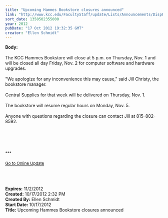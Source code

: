 ```yaml
---
title: "Upcoming Hammes Bookstore closures announced"
link: "http://www.kcc.edu/FacultyStaff/update/Lists/Announcements/DispForm.aspx?ID=858"
sort_date: 1350502355000
year: 2012
pubDate: "17 Oct 2012 19:32:35 GMT"
creator: "Ellen Schmidt"
---
```


<div><b>Body:</b> <div class="ExternalClassB005453338F3419FB51BC192393B46A0">
<div> </div>
<div>The KCC Hammes Bookstore will close at 5 p.m. on Thursday, Nov. 1 and will be closed all day Friday, Nov. 2 for computer software and hardware upgrades.</div>
<div> </div>
<div>&quot;We apologize for any inconvenience this may cause,&quot; said Jill Christy, the bookstore manager.</div>
<div> </div>
<div>Central Supplies for that week will be delivered on Thursday, Nov. 1. </div>
<div> </div>
<div>The bookstore will resume regular hours on Monday, Nov. 5. </div>
<div> </div>
<div>Anyone with questions regarding the closure can contact Jill at 815-802-8592.</div>
<div> </div>
<div> </div>
<div> </div>
<div>
<div>
<div> </div>
<div> </div>
<div>
<div><font size="2">***</font></div>
<div><font size="2"></font> </div>
<div><font size="2"><a href="/FacultyStaff/update/Pages/dailyupdate.aspx">Go to Online Update</a> 
<div> </div>
<div>
<div><font color="#003768" size="2"></font><font size="2"></font> </div>
<div><font size="2"></font> </div></div></font></div></div></div></div>
<div> </div></div></div>
<div><b>Expires:</b> 11/2/2012</div>
<div><b>Created:</b> 10/17/2012 2:32 PM</div>
<div><b>Created By:</b> Ellen Schmidt</div>
<div><b>Start Date:</b> 10/17/2012</div>
<div><b>Title:</b> Upcoming Hammes Bookstore closures announced</div>
